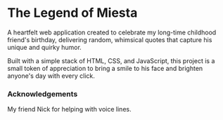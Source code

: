 # The Legend of Miesta

A heartfelt web application created to celebrate my long-time childhood friend's birthday, delivering random, whimsical quotes that capture his unique and quirky humor.

Built with a simple stack of HTML, CSS, and JavaScript, this project is a small token of appreciation to bring a smile to his face and brighten anyone's day with every click.

### Acknowledgements

My friend Nick for helping with voice lines.
